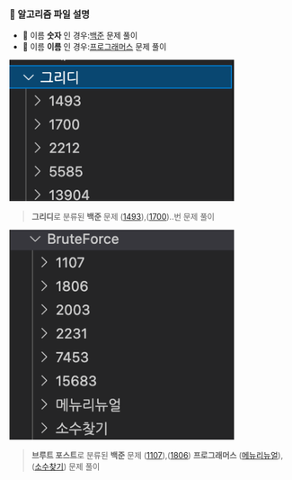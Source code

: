 ### 📝 알고리즘 파일 설명

- 📂 이름 **숫자** 인 경우:[백준](https://www.acmicpc.net/) 문제 풀이
- 📂 이름 **이름** 인 경우:[프로그래머스](https://programmers.co.kr/learn/challenges) 문제 풀이

<img src="./img1.png" width="400">

> **그리디**로 분류된 **백준** 문제 ([1493](https://www.acmicpc.net/problem/1493)),([1700](https://www.acmicpc.net/problem/1700))..번 문제 풀이

<img src="./img2.png" width="400">

> **브루트 포스트**로 분류된 **백준** 문제 ([1107](https://www.acmicpc.net/problem/1107)),([1806](https://www.acmicpc.net/problem/1806)) **프로그래머스** ([메뉴리뉴얼](https://programmers.co.kr/learn/courses/30/lessons/72411)),([소수찾기](https://programmers.co.kr/learn/courses/30/lessons/42839)) 문제 풀이
